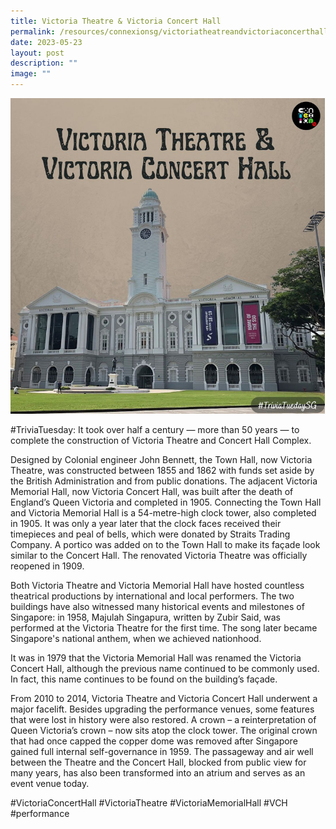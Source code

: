 ```yaml
---
title: Victoria Theatre & Victoria Concert Hall
permalink: /resources/connexionsg/victoriatheatreandvictoriaconcerthall/
date: 2023-05-23
layout: post
description: ""
image: ""
---
```

![](/images/connexionsg/2023/victoria%20theatre%20.png)

#TriviaTuesday: It took over half a century — more than 50 years — to complete the construction of Victoria Theatre and Concert Hall Complex.

Designed by Colonial engineer John Bennett, the Town Hall, now Victoria Theatre, was constructed between 1855 and 1862 with funds set aside by the British Administration and from public donations. The adjacent Victoria Memorial Hall, now Victoria Concert Hall, was built after the death of England’s Queen Victoria and completed in 1905. Connecting the Town Hall and Victoria Memorial Hall is a 54-metre-high clock tower, also completed in 1905. It was only a year later that the clock faces received their timepieces and peal of bells, which were donated by Straits Trading Company. A portico was added on to the Town Hall to make its façade look similar to the Concert Hall. The renovated Victoria Theatre was officially reopened in 1909.

Both Victoria Theatre and Victoria Memorial Hall have hosted countless theatrical productions by international and local performers. The two buildings have also witnessed many historical events and milestones of Singapore: in 1958, Majulah Singapura, written by Zubir Said, was performed at the Victoria Theatre for the first time. The song later became Singapore's national anthem, when we achieved nationhood.

It was in 1979 that the Victoria Memorial Hall was renamed the Victoria Concert Hall, although the previous name continued to be commonly used. In fact, this name continues to be found on the building’s façade.

From 2010 to 2014, Victoria Theatre and Victoria Concert Hall underwent a major facelift. Besides upgrading the performance venues, some features that were lost in history were also restored. A crown – a reinterpretation of Queen Victoria’s crown – now sits atop the clock tower. The original crown that had once capped the copper dome was removed after Singapore gained full internal self-governance in 1959. The passageway and air well between the Theatre and the Concert Hall, blocked from public view for many years, has also been transformed into an atrium and serves as an event venue today.

#VictoriaConcertHall #VictoriaTheatre #VictoriaMemorialHall #VCH #performance